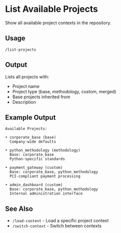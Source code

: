# List Available Projects

Show all available project contexts in the repository.

## Usage

```
/list-projects
```

## Output

Lists all projects with:
- Project name
- Project type (base, methodology, custom, merged)
- Base projects inherited from
- Description

## Example Output

```
Available Projects:

• corporate_base (base)
  Company-wide defaults

• python_methodology (methodology)
  Base: corporate_base
  Python-specific standards

• payment_gateway (custom)
  Base: corporate_base, python_methodology
  PCI-compliant payment processing

• admin_dashboard (custom)
  Base: corporate_base, python_methodology
  Internal administration interface
```

## See Also

- `/load-context` - Load a specific project context
- `/switch-context` - Switch between contexts

